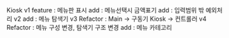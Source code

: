 Kiosk
v1 feature : 메뉴판 표시
   add : 메뉴선택시 금액표기
   add : 입력범위 밖 예외처리
v2 add : 메뉴 탐색기
v3 Refactor : Main -> 구동기
               Kiosk -> 컨트롤러
v4 Refactor : 메뉴 구성 변경, 탐색기 구조 변경
   add : 메뉴 카테고리
